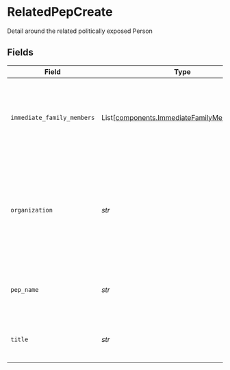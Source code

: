 # RelatedPepCreate

Detail around the related politically exposed Person


## Fields

| Field                                                                                                              | Type                                                                                                               | Required                                                                                                           | Description                                                                                                        | Example                                                                                                            |
| ------------------------------------------------------------------------------------------------------------------ | ------------------------------------------------------------------------------------------------------------------ | ------------------------------------------------------------------------------------------------------------------ | ------------------------------------------------------------------------------------------------------------------ | ------------------------------------------------------------------------------------------------------------------ |
| `immediate_family_members`                                                                                         | List[[components.ImmediateFamilyMemberCreate](../../models/components/immediatefamilymembercreate.md)]             | :heavy_minus_sign:                                                                                                 | Information about the immediate family members of the related politically exposed person                           |                                                                                                                    |
| `organization`                                                                                                     | *str*                                                                                                              | :heavy_check_mark:                                                                                                 | The organization a politically exposed person is associated with causing them to be considered politically exposed | U.S. Embassy                                                                                                       |
| `pep_name`                                                                                                         | *str*                                                                                                              | :heavy_check_mark:                                                                                                 | The name of the related politically exposed person                                                                 | Juan Octavio                                                                                                       |
| `title`                                                                                                            | *str*                                                                                                              | :heavy_check_mark:                                                                                                 | The title of the related politically exposed person                                                                | U.S. Ambassador to Japan                                                                                           |